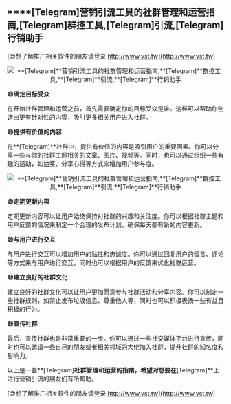 ## ****[Telegram]**营销引流工具的社群管理和运营指南,**[Telegram]**群控工具,**[Telegram]**引流,**[Telegram]**行销助手**

[😍想了解推广相关软件的朋友请登录 http://www.vst.tw](http://www.vst.tw)

 <center><img src="https://vst.tw/MP4/tuiguang/png/6.png" alt="**[Telegram]**营销引流工具的社群管理和运营指南,**[Telegram]**群控工具,**[Telegram]**引流,**[Telegram]**行销助手"></center>

**😄确定目标受众**

在开始社群管理和运营之前，首先需要确定你的目标受众是谁。这样可以帮助你创造出更有针对性的内容，吸引更多相关用户进入社群。

**😄提供有价值的内容**

在**[Telegram]**社群中，提供有价值的内容是吸引用户的重要因素。你可以分享一些与你的社群主题相关的文章、图片、视频等。同时，也可以通过组织一些有趣的活动，如抽奖、分享心得等方式来增加用户参与度。

 <center><img src="https://vst.tw/MP4/tuiguang/png/6.png" alt="**[Telegram]**营销引流工具的社群管理和运营指南,**[Telegram]**群控工具,**[Telegram]**引流,**[Telegram]**行销助手"></center>

**😄定期更新内容**

定期更新内容可以让用户始终保持对社群的兴趣和关注度。你可以根据社群主题和用户反馈的情况来制定一个合理的发布计划，确保每天都有新的内容更新。

**😄与用户进行交互**

与用户进行交互可以增加用户的黏性和忠诚度。你可以通过回复用户的留言、评论等方式来与用户进行交互，同时也可以根据用户的反馈来优化社群运营。

**😄建立良好的社群文化**

建立良好的社群文化可以让用户更加愿意参与社群活动和分享内容。你可以制定一些社群规则，如禁止发布垃圾信息、尊重他人等，同时也可以积极表扬一些有益且积极的行为。

**😄宣传社群**

最后，宣传社群也是非常重要的一步。你可以通过一些社交媒体平台进行宣传，同时也可以邀请一些自己的朋友或者相关领域的大佬加入社群，提升社群的知名度和影响力。

以上是一些**[Telegram]**社群管理和运营的指南，希望对想要在**[Telegram]**上进行营销引流的朋友们有所帮助。

[😍想了解推广相关软件的朋友请登录 http://www.vst.tw](http://www.vst.tw)



